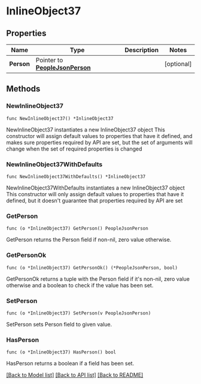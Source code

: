 # InlineObject37

## Properties

Name | Type | Description | Notes
------------ | ------------- | ------------- | -------------
**Person** | Pointer to [**PeopleJsonPerson**](PeopleJsonPerson.md) |  | [optional] 

## Methods

### NewInlineObject37

`func NewInlineObject37() *InlineObject37`

NewInlineObject37 instantiates a new InlineObject37 object
This constructor will assign default values to properties that have it defined,
and makes sure properties required by API are set, but the set of arguments
will change when the set of required properties is changed

### NewInlineObject37WithDefaults

`func NewInlineObject37WithDefaults() *InlineObject37`

NewInlineObject37WithDefaults instantiates a new InlineObject37 object
This constructor will only assign default values to properties that have it defined,
but it doesn't guarantee that properties required by API are set

### GetPerson

`func (o *InlineObject37) GetPerson() PeopleJsonPerson`

GetPerson returns the Person field if non-nil, zero value otherwise.

### GetPersonOk

`func (o *InlineObject37) GetPersonOk() (*PeopleJsonPerson, bool)`

GetPersonOk returns a tuple with the Person field if it's non-nil, zero value otherwise
and a boolean to check if the value has been set.

### SetPerson

`func (o *InlineObject37) SetPerson(v PeopleJsonPerson)`

SetPerson sets Person field to given value.

### HasPerson

`func (o *InlineObject37) HasPerson() bool`

HasPerson returns a boolean if a field has been set.


[[Back to Model list]](../README.md#documentation-for-models) [[Back to API list]](../README.md#documentation-for-api-endpoints) [[Back to README]](../README.md)


